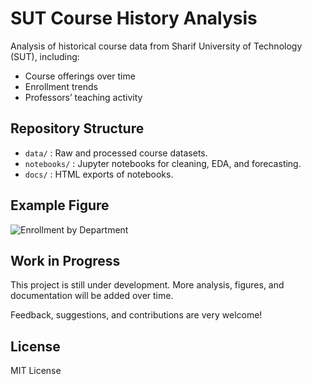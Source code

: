 # SUT Course History Analysis

Analysis of historical course data from Sharif University of Technology (SUT), including:
- Course offerings over time
- Enrollment trends
- Professors’ teaching activity


## Repository Structure

- `data/`      : Raw and processed course datasets.
- `notebooks/` : Jupyter notebooks for cleaning, EDA, and forecasting.
- `docs/`      : HTML exports of notebooks.


## Example Figure

![Enrollment by Department](figures/enrollment_by_dept.png)


## Work in Progress

This project is still under development. More analysis, figures, and documentation will be added over time.  

Feedback, suggestions, and contributions are very welcome!


## License
MIT License